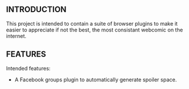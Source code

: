 INTRODUCTION
------------

This project is intended to contain a suite of browser plugins to make it easier to appreciate if not the best, the most consistant webcomic on the internet.


FEATURES
--------

Intended features:
* A Facebook groups plugin to automatically generate spoiler space.
